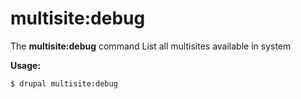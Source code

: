 # multisite:debug
The **multisite:debug** command List all multisites available in system

**Usage:**
```
$ drupal multisite:debug 
```
